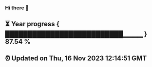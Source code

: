 ### Hi there 👋
⏳ Year progress { ██████████████████████████▁▁▁▁ } 87.54 %
---
⏰ Updated on Thu, 16 Nov 2023 12:14:51 GMT
---
